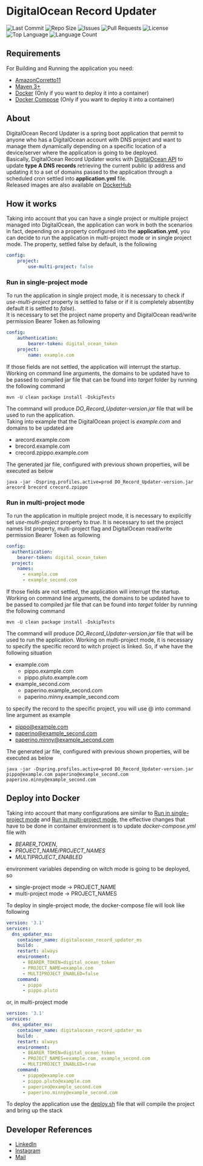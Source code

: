 # DigitalOcean Record Updater

![Last Commit](https://img.shields.io/github/last-commit/pingmyheart/DigitalOcean_Record_Updater)
![Repo Size](https://img.shields.io/github/repo-size/pingmyheart/DigitalOcean_Record_Updater)
![Issues](https://img.shields.io/github/issues/pingmyheart/DigitalOcean_Record_Updater)
![Pull Requests](https://img.shields.io/github/issues-pr/pingmyheart/DigitalOcean_Record_Updater)
![License](https://img.shields.io/github/license/pingmyheart/DigitalOcean_Record_Updater)
![Top Language](https://img.shields.io/github/languages/top/pingmyheart/DigitalOcean_Record_Updater)
![Language Count](https://img.shields.io/github/languages/count/pingmyheart/DigitalOcean_Record_Updater)


## Requirements

For Building and Running the application you need:

* [AmazonCorretto11](https://docs.aws.amazon.com/corretto/latest/corretto-11-ug/downloads-list.html)
* [Maven 3+](https://archive.apache.org/dist/maven/maven-3/)
* [Docker](https://docs.docker.com/get-docker/) (Only if you want to deploy it into a container)
* [Docker Compose](https://docs.docker.com/compose/install/) (Only if you want to deploy it into a container)

## About

DigitalOcean Record Updater is a spring boot application that permit to anyone who has a DigitalOcean account with DNS
project and want to manage them dynamically depending on a specific location of a device/server where the application is
going to be deployed.  
Basically, DigitalOcean Record Updater works
with [DigitalOcean API](https://docs.digitalocean.com/reference/api/api-reference/)
to update **type A DNS records** retrieving the current public ip address and updating it to a set of domains passed to
the application through a scheduled cron settled into **application.yml** file.  
Released images are also available on [DockerHub](https://hub.docker.com/r/pingmyheart/digitalocean_record_updater) 

## How it works

Taking into account that you can have a single project or multiple project managed into DigitalOcean, the application
can work in both the scenarios in fact, depending on a property configured into the **application.yml**, you can decide
to run the application in multi-project mode or in single project mode. The property, settled false by default, is the
following

```yaml
config:
    project:
        use-multi-project: false
```

### Run in single-project mode

To run the application in single project mode, it is necessary to check if *use-multi-project* property is settled to
false or if it is completely absent(by default it is settled to *false*).  
It is necessary to set the project name property and DigitalOcean read/write permission Bearer Token as following

```yaml
config:
    authentication:
        bearer-token: digital_ocean_token
    project:
        name: example.com
```

If those fields are not settled, the application will interrupt the startup.  
Working on command line arguments, the domains to be updated have to be passed to compiled jar file that can be found
into
*target* folder by running the following command

```shell
mvn -U clean package install -DskipTests
```

The command will produce *DO_Record_Updater-version.jar* file that will be used to run the application.  
Taking into example that the DigitalOcean project is *example.com* and domains to be updated are

* arecord.example.com
* brecord.example.com
* crecord.zpippo.example.com

The generated jar file, configured with previous shown properties, will be executed as below

```shell
java -jar -Dspring.profiles.active=prod DO_Record_Updater-version.jar arecord brecord crecord.zpippo
```

### Run in multi-project mode

To run the application in multiple project mode, it is necessary to explicitly set *use-multi-project* property to 
*true*. It is necessary to set the project names list property, multi-project flag and DigitalOcean read/write permission
Bearer Token as following

```yaml
config:
  authentication:
    bearer-token: digital_ocean_token
  project:
    names:
      - example.com
      - example_second.com
```

If those fields are not settled, the application will interrupt the startup.  
Working on command line arguments, the domains to be updated have to be passed to compiled jar file that can be found
into
*target* folder by running the following command

```shell
mvn -U clean package install -DskipTests
```

The command will produce *DO_Record_Updater-version.jar* file that will be used to run the application. Working
on multi-project mode, it is necessary to specify the specific record to witch project is linked. So, if whe have the
following situation

* example.com
    * pippo.example.com
    * pippo.pluto.example.com
* example_second.com
    * paperino.example_second.com
    * paperino.minny.example_second.com

to specify the record to the specific project, you will use @ into command line argument as example

* pippo@example.com
* paperino@example_second.com
* paperino.minny@example_second.com

The generated jar file, configured with previous shown properties, will be executed as below

```shell
java -jar -Dspring.profiles.active=prod DO_Record_Updater-version.jar pippo@example.com paperino@example_second.com paperino.minny@example_second.com
```

## Deploy into Docker

Taking into account that many configurations are similar to [Run in single-project mode](#run-in-single-project-mode)
and [Run in multi-project mode](#run-in-multi-project-mode), the effective changes that have to be done in container
environment is to update *docker-compose.yml* file with 
* *BEARER_TOKEN*, 
* *PROJECT_NAME/PROJECT_NAMES*
* *MULTIPROJECT_ENABLED*

environment variables depending on witch mode is going to be deployed, so

* single-project mode &rarr; PROJECT_NAME
* multi-project mode &rarr; PROJECT_NAMES

To deploy in single-project mode, the docker-compose file will look like following

```yaml
version: '3.1'
services:
  dns_updater_ms:
    container_name: digitalocean_record_updater_ms
    build: .
    restart: always
    environment:
      - BEARER_TOKEN=digital_ocean_token
      - PROJECT_NAME=example.com
      - MULTIPROJECT_ENABLED=false
    command:
      - pippo
      - pippo.pluto
```

or, in multi-project mode

```yaml
version: '3.1'
services:
  dns_updater_ms:
    container_name: digitalocean_record_updater_ms
    build: .
    restart: always
    environment:
      - BEARER_TOKEN=digital_ocean_token
      - PROJECT_NAMES=example.com, example_second.com
      - MULTIPROJECT_ENABLED=true
    command:
      - pippo@example.com
      - pippo.pluto@example.com
      - paperino@example_second.com
      - paperino.minny@example_second.com
```

To deploy the application use the [deploy.sh](deploy.sh) file that will compile the project and bring up the stack

## Developer References

* [LinkedIn](https://www.linkedin.com/in/antonio-russi-15b915196/)
* [Instagram](https://www.instagram.com/pingmyheart)
* [Mail](mailto:antoniorussi1972@gmail.com)
